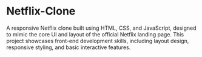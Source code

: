 # Netflix-Clone
A responsive Netflix clone built using HTML, CSS, and JavaScript, designed to mimic the core UI and layout of the official Netflix landing page. This project showcases front-end development skills, including layout design, responsive styling, and basic interactive features. 
